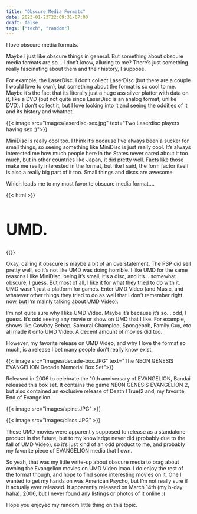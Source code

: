 ```yaml
---
title: "Obscure Media Formats"
date: 2023-01-23T22:09:31-07:00
draft: false
tags: ["tech", "random"]
---
```


I love obscure media formats. 

Maybe I just like obscure things in general. But something about obscure media formats are so… I don’t know, alluring to me? There’s just something really fascinating about them and their history, I suppose.		

For example, the LaserDisc. I don’t collect LaserDisc (but there are a couple I would love to own), but something about the format is so cool to me. Maybe it’s the fact that its literally just a huge ass silver platter with data on it, like a DVD (but not quite since LaserDisc is an analog format, unlike DVD). I don’t collect it, but I love looking into it and seeing the oddities of it and its history and whatnot.		

{{< image src="images/laserdisc-sex.jpg" text="Two Laserdisc players having sex :)">}}


MiniDisc is really cool too. I think it’s because I’ve always been a sucker for small things, so seeing something like MiniDisc is just really cool. It’s always interested me how much people here in the States never cared about it too much, but in other countries like Japan, it did pretty well. Facts like those make me really interested in the format, but like I said, the form factor itself is also a really big part of it too. Small things and discs are awesome. 		

Which leads me to my most favorite obscure media format….

{{< html >}}
<h1 style="font-size: 3em;">UMD.</h1>
{{</ html >}}
		

Okay, calling it obscure is maybe a bit of an overstatement. The PSP did sell pretty well, so it’s not like UMD was doing horrible. I like UMD for the same reasons I like MiniDisc, being it’s small, it’s a disc, and it’s… somewhat obscure, I guess. But most of all, I like it for what they tried to do with it. UMD wasn’t just a platform for games. Enter UMD Video (and Music, and whatever other things they tried to do as well that I don’t remember right now, but I’m mainly talking about UMD Video).

I’m not quite sure why I like UMD Video. Maybe it’s because it’s so… odd, I guess. It’s odd seeing any movie or show on UMD that I like. For example, shows like Cowboy Bebop, Samurai Champloo, Spongebob, Family Guy, etc all made it onto UMD Video. A decent amount of movies did too.  

However, my favorite release on UMD Video, and why I love the format so much, is a release I bet many people don’t really know exist:

{{< image src="images/decade-box.JPG" text="The NEON GENESIS EVANGELION Decade Memorial Box Set">}}

Released in 2006 to celebrate the 10th anniversary of EVANGELION, Bandai released this box set. It contains the game NEON GENESIS EVANGELION 2, but also contained an exclusive release of Death (True)2  and, my favorite, End of Evangelion. 

{{< image src="images/spine.JPG" >}}

{{< image src="images/discs.JPG" >}}

These UMD movies were apparently supposed to release as a standalone product in the future, but to my knowledge never did (probably due to the fall of UMD Video), so it’s just kind of an odd product to me, and probably my favorite piece of EVANGELION media that I own. 


So yeah, that was my little write-up about obscure media to brag about owning the Evangelion movies on UMD Video lmao. I do enjoy the rest of the format though, and hope to find some interesting movies on it. One I wanted to get my hands on was American Psycho, but I’m not really sure if it actually ever released. It apparently released on March 14th (my b-day haha), 2006, but I never found any listings or photos of it online :(		

Hope you enjoyed my random little thing on this topic. 
